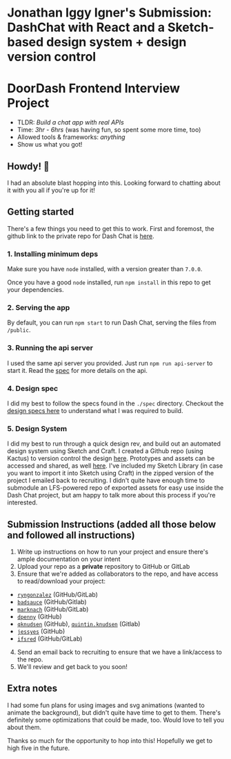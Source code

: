 # Jonathan Iggy Igner's Submission: DashChat with React and a Sketch-based design system + design version control
# DoorDash Frontend Interview Project
* TLDR: *Build a chat app with real APIs*
* Time: *3hr - 6hrs* (was having fun, so spent some more time, too)
* Allowed tools & frameworks: *anything*
* Show us what you got!

## Howdy! 👋  

I had an absolute blast hopping into this. Looking forward to chatting about it with you all if you're up for it!

## Getting started
There's a few things you need to get this to work.
First and foremost, the github link to the private repo for Dash Chat is [here](https://github.com/iggyigner/dash-chat).

### 1. Installing minimum deps
Make sure you have `node` installed, with a version greater than `7.0.0`.

Once you have a good `node` installed, run `npm install` in this repo to get your dependencies.

### 2. Serving the app
By default, you can run `npm start` to run Dash Chat, serving the files from `/public`.

### 3. Running the api server
I used the same api server you provided. Just run `npm run api-server` to start it. Read the [spec](./spec/api-endpoints.md) for more details on the api.

### 4. Design spec
I did my best to follow the specs found in the `./spec` directory. Checkout the [design specs here](./spec/designs/detailed-design-specs.md) to understand what I was required to build.

### 5. Design System
I did my best to run through a quick design rev, and build out an automated design system using Sketch and Craft. I created a Github repo (using Kactus) to version control the design [here](https://github.com/iggyigner/dash-chat-design/tree/master/dash-chat-design-kactus). Prototypes and assets can be accessed and shared, as well [here](https://invis.io/8YND4AW5WB3). I've included my Sketch Library (in case you want to import it into Sketch using Craft) in the zipped version of the project I emailed back to recruiting. I didn't quite have enough time to submodule an LFS-powered repo of exported assets for easy use inside the Dash Chat project, but am happy to talk more about this process if you're interested.

## Submission Instructions (added all those below and followed all instructions)
1. Write up instructions on how to run your project and ensure there's ample documentation on your intent
2. Upload your repo as a **private** repository to GitHub or GitLab
3. Ensure that we're added as collaborators to the repo, and have access to read/download your project:
  * [`ryngonzalez`](https://github.com/ryngonzalez) (GitHub/GitLab)
  * [`badsauce`](https://github.com/badsauce) (GitHub/Gitlab)
  * [`marknach`](https://github.com/marknach) (GitHub/GitLab)
  * [`dpenny`](https://github.com/dpenny) (GitHub)
  * [`qknudsen`](https://github.com/qknudsen) (GitHub), [`quintin.knudsen`](https://gitlab.com/quintin.knudsen) (Gitlab)
  * [`jessyes`](https://github.com/jessyes) (GitHub)
  * [`ifsred`](https://github.com/ifsred) (GitHub/GitLab)
4. Send an email back to recruiting to ensure that we have a link/access to the repo.
5. We'll review and get back to you soon!

## Extra notes
I had some fun plans for using images and svg animations (wanted to animate the background), but didn't quite have time to get to them. There's definitely some optimizations that could be made, too. Would love to tell you about them.

Thanks so much for the opportunity to hop into this! Hopefully we get to high five in the future.
